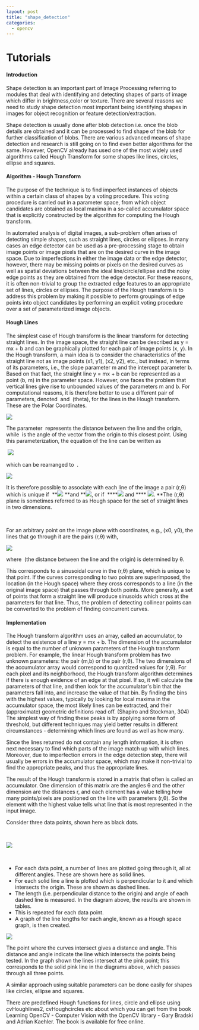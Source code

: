 ```yaml
---
layout: post
title: "shape_detection"
categories:
  - opencv
---
```

# Tutorials

#### Introduction

Shape detection is an important part of Image Processing referring to modules that deal with identifying and detecting shapes of parts of image which differ in brightness,color or texture. There are several reasons we need to study shape detection most important being identifying shapes in images for object recognition or feature detection/extraction.

Shape detection is usually done after blob detection i.e. once the blob details are obtained and it can be processed to find shape of the blob for further classification of blobs. There are various advanced means of shape detection and research is still going on to find even better algorithms for the same. However, OpenCV already has used one of the most widely used algorithms called Hough Transform for some shapes like lines, circles, ellipse and squares.

#### Algorithm - Hough Transform

The purpose of the technique is to find imperfect instances of objects within a certain class of shapes by a voting procedure. This voting procedure is carried out in a parameter space, from which object candidates are obtained as local maxima in a so-called accumulator space that is explicitly constructed by the algorithm for computing the Hough transform.

In automated analysis of digital images, a sub-problem often arises of detecting simple shapes, such as straight lines, circles or ellipses. In many cases an edge detector can be used as a pre-processing stage to obtain image points or image pixels that are on the desired curve in the image space. Due to imperfections in either the image data or the edge detector, however, there may be missing points or pixels on the desired curves as well as spatial deviations between the ideal line/circle/ellipse and the noisy edge points as they are obtained from the edge detector. For these reasons, it is often non-trivial to group the extracted edge features to an appropriate set of lines, circles or ellipses. The purpose of the Hough transform is to address this problem by making it possible to perform groupings of edge points into object candidates by performing an explicit voting procedure over a set of parameterized image objects.

#### Hough Lines

The simplest case of Hough transform is the linear transform for detecting straight lines. In the image space, the straight line can be described as y = mx + b and can be graphically plotted for each pair of image points (x, y). In the Hough transform, a main idea is to consider the characteristics of the straight line not as image points (x1, y1), (x2, y2), etc., but instead, in terms of its parameters, i.e., the slope parameter m and the intercept parameter b. Based on that fact, the straight line y = mx + b can be represented as a point (b, m) in the parameter space. However, one faces the problem that vertical lines give rise to unbounded values of the parameters m and b. For computational reasons, it is therefore better to use a different pair of parameters, denoted  and  (theta), for the lines in the Hough transform. These are the Polar Coordinates.

**![][1]**

The parameter  represents the distance between the line and the origin, while  is the angle of the vector from the origin to this closest point. Using this parameterization, the equation of the line can be written as  

 **![][2]**

which can be rearranged to  .

**![][3]**

  
It is therefore possible to associate with each line of the image a pair (r,θ) which is unique if  **![][4] **and **![][5], or if  ****![][6] and **** ![][7]. **The (r,θ) plane is sometimes referred to as Hough space for the set of straight lines in two dimensions.

 

For an arbitrary point on the image plane with coordinates, e.g., (x0, y0), the lines that go through it are the pairs (r,θ) with,

**![][8]**

where  (the distance between the line and the origin) is determined by θ.

  
This corresponds to a sinusoidal curve in the (r,θ) plane, which is unique to that point. If the curves corresponding to two points are superimposed, the location (in the Hough space) where they cross corresponds to a line (in the original image space) that passes through both points. More generally, a set of points that form a straight line will produce sinusoids which cross at the parameters for that line. Thus, the problem of detecting collinear points can be converted to the problem of finding concurrent curves.

#### Implementation

The Hough transform algorithm uses an array, called an accumulator, to detect the existence of a line y = mx + b. The dimension of the accumulator is equal to the number of unknown parameters of the Hough transform problem. For example, the linear Hough transform problem has two unknown parameters: the pair (m,b) or the pair (r,θ). The two dimensions of the accumulator array would correspond to quantized values for (r,θ). For each pixel and its neighborhood, the Hough transform algorithm determines if there is enough evidence of an edge at that pixel. If so, it will calculate the parameters of that line, and then look for the accumulator's bin that the parameters fall into, and increase the value of that bin. By finding the bins with the highest values, typically by looking for local maxima in the accumulator space, the most likely lines can be extracted, and their (approximate) geometric definitions read off. (Shapiro and Stockman, 304) The simplest way of finding these peaks is by applying some form of threshold, but different techniques may yield better results in different circumstances - determining which lines are found as well as how many.

Since the lines returned do not contain any length information, it is often next necessary to find which parts of the image match up with which lines. Moreover, due to imperfection errors in the edge detection step, there will usually be errors in the accumulator space, which may make it non-trivial to find the appropriate peaks, and thus the appropriate lines.

The result of the Hough transform is stored in a matrix that often is called an accumulator. One dimension of this matrix are the angles θ and the other dimension are the distances r, and each element has a value telling how many points/pixels are positioned on the line with parameters (r,θ). So the element with the highest value tells what line that is most represented in the input image.

Consider three data points, shown here as black dots.

 

**![][9]**

 

* For each data point, a number of lines are plotted going through it, all at different angles. These are shown here as solid lines.
* For each solid line a line is plotted which is perpendicular to it and which intersects the origin. These are shown as dashed lines.
* The length (i.e. perpendicular distance to the origin) and angle of each dashed line is measured. In the diagram above, the results are shown in tables.
* This is repeated for each data point.
* A graph of the line lengths for each angle, known as a Hough space graph, is then created.

**![][10]**

The point where the curves intersect gives a distance and angle. This distance and angle indicate the line which intersects the points being tested. In the graph shown the lines intersect at the pink point; this corresponds to the solid pink line in the diagrams above, which passes through all three points.

A similar approach using suitable parameters can be done easily for shapes like circles, ellipse and squares.

There are predefined Hough functions for lines, circle and ellipse using cvHoughlines2, cvHoughcircles etc about which you can get from the book Learning OpenCV - Computer Vision with the OpenCV library - Gary Bradski and Adrian Kaehler. The book is available for free online.

[1]: https://lh5.googleusercontent.com/TSEhlvAexunebXctGjaJjzVKRjYKlZjUn5FW3GKJDNUR6P1F7l6xHcrNG7Sw61QKPN52vhEmu2aJAloyRVoVIcRUw9DMypf61fVJrccq5W07H2wpTCw
[2]: https://lh3.googleusercontent.com/9-2iLYYyYKhVxKk4pIBPmrz2AT3UBbwTFzBADF0cieuPaw_LCOZcym8gj4cwxPZplom1NKiSpwRWWShdbL2Vi2s6JAPyE8ghL_Jc-x3ol1JIa-I8Uc4
[3]: https://lh5.googleusercontent.com/LlILgevml75xZIN33Tjh6p8TglCpbKGyw526NKlA_utPDW0oZ8XZtXaSnrQIZoyfEM9qUfe9lDqK_Bk73vVdE4jAk1PK0rbROpWIclZ4LiD7hC50QQE
[4]: https://lh5.googleusercontent.com/-mEPfhWboLn89d8LXjnqseIvtnJZih5wmIbcKjPswVyZpaC2dHzBF6ptTFwNnrku9bvrsf5XxYbAQP4b2_f_ASYdsa7lKQ76ybJvW7FK13O8HkFgHKY
[5]: https://lh3.googleusercontent.com/R8oZSr6lcKFxolXrOe42lLGKDhptBS5SCqh1XK4JrNyxag2OD4fPqZcFavS8uoSIuTR8I8eOmIye9e1kOaXHNwQhsvg-287j5k5N_w6JV63RzsnQZSQ
[6]: https://lh4.googleusercontent.com/xpuOuX0DMduRKYmFjxiwfejRGmJNvPK1silgNSrLiHv-v2-DUAVs39WNqf0TaPfiASjOTy_M1XPbAHrEtAfnGv56GHL7MvrcgTFJdTYkoWfNQ6mO678
[7]: https://lh5.googleusercontent.com/qZ8-S4zLKZHnGbjsQQvgdaB8f-BwxyM1-teapP2LsOBNIvoQ0FnvDnFe_UL6sLsTGH-3X_zm4w67k5CTaHQA5A2Kw_KdlP0UgnMLynxedBsURqrsywI
[8]: https://lh6.googleusercontent.com/OOff6E9zHxpIHtVaPongSzPflzF1RtrEhbyCstQ6El-Dwz8Firp3RU66wSyTI3rXRo3lhvUpJH9wgaaeAcQ9UTwSXQNfCS86gx_YBhh3v_OQ5mGfCFM
[9]: https://lh3.googleusercontent.com/8ZK5E-yiw1nAlMKrns4XfjkDeznTfI72hyR6tqt7PLRKQjsvXn2U4Gq4pl366ceGpXXeYJL3pCsE23klpJWOsFqWKvJBGkmXcGgz82MB6Gy7gMmyrKU
[10]: https://lh6.googleusercontent.com/4fmLd7B1dgiIzVR7ZozDXZCbUY-eTIGmNyiW0uAmaFAAutHDZBTc61ZAGnAl46NUd6T5QrZ3-k9ll__rnk43XJ0dyPFwYY_k0PEFa-KVHlbdCCNT3o8
